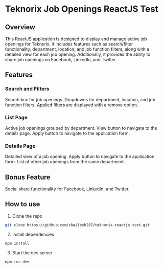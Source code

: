 # Teknorix Job Openings ReactJS Test

## Overview

This ReactJS application is designed to display and manage active job openings for Teknorix. It includes features such as search/filter functionality, department, location, and job function filters, along with a detailed view for each job opening. Additionally, it provides the ability to share job openings on Facebook, LinkedIn, and Twitter.

## Features

### Search and Filters

Search box for job openings.
Dropdowns for department, location, and job function filters.
Applied filters are displayed with a remove option.

### List Page

Active job openings grouped by department.
View button to navigate to the details page.
Apply button to navigate to the application form.

### Details Page

Detailed view of a job opening.
Apply button to navigate to the application form.
List of other job openings from the same department.

## Bonus Feature

Social share functionality for Facebook, LinkedIn, and Twitter.

## How to use

1. Clone the repo

```bash
git clone https://github.com/shailesh287/teknorix-reactjs-test.git
```

2. Install dependencies

```bash
npm install
```

3. Start the dev server

```bash
npm run dev
```
